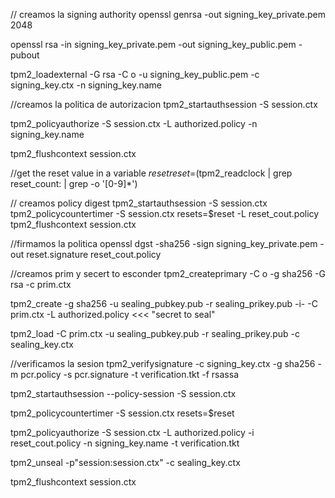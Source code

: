 // creamos la signing authority
openssl genrsa -out signing_key_private.pem 2048

openssl rsa -in signing_key_private.pem -out signing_key_public.pem -pubout

tpm2_loadexternal -G rsa -C o -u signing_key_public.pem -c signing_key.ctx -n signing_key.name

//creamos la politica de autorizacion
tpm2_startauthsession -S session.ctx

tpm2_policyauthorize -S session.ctx -L authorized.policy -n signing_key.name

tpm2_flushcontext session.ctx

//get the reset value in a variable $reset
reset=$(tpm2_readclock | grep  reset_count: | grep -o  '[0-9]*')

// creamos policy digest
tpm2_startauthsession -S session.ctx
tpm2_policycountertimer -S session.ctx resets=$reset -L reset_cout.policy
tpm2_flushcontext session.ctx
 
//firmamos la politica
openssl dgst -sha256 -sign signing_key_private.pem -out reset.signature reset_cout.policy

//creamos prim y secert to esconder
tpm2_createprimary -C o -g sha256 -G rsa -c prim.ctx

tpm2_create -g sha256 -u sealing_pubkey.pub -r sealing_prikey.pub -i- -C prim.ctx -L authorized.policy <<< "secret to seal"

tpm2_load -C prim.ctx -u sealing_pubkey.pub -r sealing_prikey.pub -c sealing_key.ctx

//verificamos la sesion 
tpm2_verifysignature -c signing_key.ctx -g sha256 -m pcr.policy -s pcr.signature -t verification.tkt -f rsassa

tpm2_startauthsession \--policy-session -S session.ctx

tpm2_policycountertimer -S session.ctx resets=$reset

tpm2_policyauthorize -S session.ctx -L authorized.policy -i reset_cout.policy -n signing_key.name -t verification.tkt

tpm2_unseal -p"session:session.ctx" -c sealing_key.ctx

tpm2_flushcontext session.ctx

